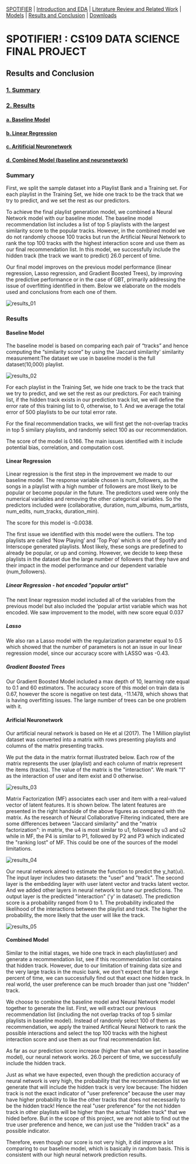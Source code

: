 [SPOTIFIER](https://heli18.github.io/CS109_Spotifier/) |
[Introduction and EDA](https://heli18.github.io/CS109_Spotifier/intro) |
[Literature Review and Related Work](https://heli18.github.io/CS109_Spotifier/lit) |
[Models](https://heli18.github.io/CS109_Spotifier/models) |
[Results and Conclusion](https://heli18.github.io/CS109_Spotifier/results) |
[Downloads](https://heli18.github.io/CS109_Spotifier/downloads) 

# SPOTIFIER! : CS109 DATA SCIENCE FINAL PROJECT

## Results and Conclusion

### [1. Summary](#summary)
### [2. Results](#results)
#### [a. Baseline Model](#baseline-model)
#### [b. Linear Regression](#linear-regression)
#### [c. Aritificial Neuronetwork](#arificial-neuronetwork)
#### [d. Combined Model (baseline and neuronetwork)](#combined-model)

### Summary
First, we split the sample dataset into a Playlist Bank and a Training set. For each playlist in the Training Set, we hide one track to be the track that we try to predict, and we set the rest as our predictors.

To achieve the final playlist generation model, we combined a Neural Network model with our baseline model. The baseline model recommendation list includes a list of top 5 playlists with the largest similarity score to the popular tracks. However, in the combined model we do not randomly choose 100 tracks but run the Artificial Neural Network to rank the top 100 tracks with the highest interaction score and use them as our final recommendation list. In this model, we successfully include the hidden track (the track we want to predict) 26.0 percent of time.

Our final model improves on the previous model performance (linear regression, Lasso regression, and Gradient Boosted Trees), by improving the predictive performance or in the case of GBT, primarily addressing the issue of overfitting identified in them. Below we elaborate on the models used and conclusions from each one of them.

![results_01](https://heli18.github.io/CS109_Spotifier/images/Results1.jpg)

### Results

#### Baseline Model
The baseline model is based on comparing each pair of “tracks” and hence computing the “similarity score” by using the 'Jaccard similarity' similarity measurement:The dataset we use in baseline model is the full dataset(10,000) playlist.

![results_02](https://heli18.github.io/CS109_Spotifier/images/Results2.jpg)

For each playlist in the Training Set, we hide one track to be the track that we try to predict, and we set the rest as our predictors. For each training list, if the hidden track exists in our prediction track list, we will define the error rate of this training list to 0, otherwise, to 1. And we average the total error of 500 playlists to be our total error rate.

For the final recommendation tracks, we will first get the not-overlap tracks in top 5 similary playlists, and randomly select 100 as our recommendation.

The score of the model is 0.166. The main issues identified with it include potential bias, correlation, and computation cost. 

#### Linear Regression
Linear regression is the first step in the improvement we made to our baseline model. The response variable chosen is num_followers, as the songs in a playlist with a high number of followers are most likely to be popular or become popular in the future. The predictors used were only the numerical variables and removing the other categorical variables. So the predictors included were (collaborative, duration, num_albums, num_artists, num_edits, num_tracks, duration_min).

The score for this model is -0.0038. 

The first issue we identified with this model were the outliers. The top playlists are called ‘Now Playing’ and ‘Top Pop’ which is one of Spotify and Interscope generated playlists. Most likely, these songs are predefined to already be popular, or up and coming. However, we decide to keep these playlists in the dataset due the large number of followers that they have and their impact in the model performance and our dependent variable (num_followers).

##### Linear Regression - hot encoded "popular artist"

The next linear regression model included all of the variables from the previous model but also included the ‘popular artist variable which was hot encoded. We saw improvement to the model, with new score equal 0.037

##### Lasso

We also ran a Lasso model with the regularization parameter equal to 0.5 which showed that the number of parameters is not an issue in our linear regression model, since our accuracy score with LASSO was -0.43.

##### Gradient Boosted Trees

Our Gradient Boosted Model included a max depth of 10, learning rate equal to 0.1 and 60 estimators. The accuracy score of this model on train data is 0.67, however the score is negative on test data, -11.1478, which shows that is having overfitting issues. The large number of trees can be one problem with it. 

#### Arificial Neuronetwork

Our artificial neural network is based on He et al (2017). The 1 Million playlist dataset was converted into a matrix with rows presenting playlists and columns of the matrix presenting tracks.

We put the data in the matrix format illustrated below. Each row of the matrix represents the user (playlist) and each column of matrix represent the items (tracks). The value of the matrix is the "interaction". We mark "1" as the interaction of user and item exist and 0 otherwise. 

![results_03](https://heli18.github.io/CS109_Spotifier/images/Results3.jpg)

Matrix Factorization (MF) associates each user and item with a real-valued vector of latent features. It is shown below. The latent features are presented in the right handside of the above figures as compared with the matrix. As the research of Neural Collaborative Filtering indicated, there are some differences between "Jaccard similarity" and the "matrix factorization": in matrix, the u4 is most similar to u1, followed by u3 and u2 while in MF, the P4 is similar to P1, followed by P2 and P3 which indicated the "ranking lost" of MF. This could be one of the sources of the model limitations.

![results_04](https://heli18.github.io/CS109_Spotifier/images/Results4.jpg)

Our neural network aimed to estimate the function to predict the y_hat(ui). The input layer includes two datasets: the "user" and "track". The second layer is the embedding layer with user latent vector and tracks latent vector. And we added other layers in neural network to tune our predictions. The output layer is the predicted "interaction" ('y' in dataset). The prediction score is a probability ranged from 0 to 1. The probability indicated the likelihood of the interactions between the playlist and track. The higher the probability, the more likely that the user will like the track.

![results_05](https://heli18.github.io/CS109_Spotifier/images/Results5.jpg)

#### Combined Model

Similar to the initial stages, we hide one track in each playlist(user) and generate a recommendation list, see if this recommendation list contains that hidden track. However, due to our limitation of training data size and the very large tracks in the music bank, we don't expect that for a large percent of time, we can successfully find out that exact one hidden track. In real world, the user preference can be much broader than just one "hidden" track.

We choose to combine the baseline model and Neural Network model together to generate the list. First, we will extract our previous recommendation list (including the not overlap tracks of top 5 similar playlists in baseline model). Instead of randomly select 100 of them as recommendation, we apply the trained Artifical Neural Network to rank the possible interactions and select the top 100 tracks with the highest interaction score and use them as our final recommendation list.

As far as our prediction score increase (higher than what we get in baseline model), our neural network works. 26.0 percent of time, we successfully include the hidden track. 

Just as what we have expected, even though the prediction accuracy of neural network is very high, the probability that the recommendation list we generate that will include the hidden track is very low because: The hidden track is not the exact indicator of "user preference" because the user may have higher probability to like the other tracks that does not necessarily to be the hidden track! Hence the real "user preference" for the not hidden track in other playlists will be higher than the actual "hidden track" that we hided before. But in the scope of this project, we are not able to find out the true user preference and hence, we can just use the "hidden track" as a possible indicator.

Therefore, even though our score is not very high, it did improve a lot comparing to our baseline model, which is basically in random basis. This is consistent with our high neural network prediction results.